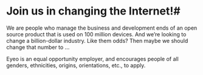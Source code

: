# Join us in changing the Internet!#

We are <? include size-of-team ?> people who manage the business and development ends of an open source product that is used on 100 million devices. And we’re looking to change a billion-dollar industry. Like them odds? Then maybe we should change that number to <? include size-of-team-plus-one ?> …

Eyeo is an equal opportunity employer, and encourages people of all genders, ethnicities, origins, orientations, etc., to apply.
